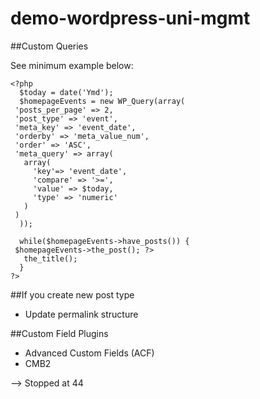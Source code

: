 # demo-wordpress-uni-mgmt

##Custom Queries

See minimum example below:

```
<?php
  $today = date('Ymd');
  $homepageEvents = new WP_Query(array(
 'posts_per_page' => 2,
 'post_type' => 'event',
 'meta_key' => 'event_date',
 'orderby' => 'meta_value_num',
 'order' => 'ASC',
 'meta_query' => array(
   array(
     'key'=> 'event_date',
     'compare' => '>=',
     'value' => $today,
     'type' => 'numeric'
   )
 )
  ));

  while($homepageEvents->have_posts()) {
 $homepageEvents->the_post(); ?>
   the_title(); 
  }
?>
```


##If you create new post type
*  Update permalink structure

##Custom Field Plugins
* Advanced Custom Fields (ACF)
* CMB2


--> Stopped at 44